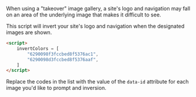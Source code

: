 When using a "takeover" image gallery, a site's logo and navigation may fall on an area of the underlying image that makes it difficult to see.

This script will invert your site's logo and navigation when the designated images are shown.

```html
<script>
	invertColors = [
		"6290098f3fccbed8f5376ac1",
		"6290098d3fccbed8f5376aaf",
	]
</script>
```

Replace the codes in the list with the value of the `data-id` attribute for each image you'd like to prompt and inversion.